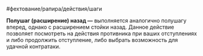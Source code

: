 #фехтование/рапира/действия/шаги 

**Полушаг (расширение) назад —** выполняется аналогично полушагу вперед, однако с расширением стойки назад. Данное действие позволяет посмотреть на действия противника при ваших отступлениях и либо продолжить отступление, либо выбрать возможность для удачной контратаки.